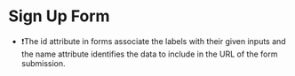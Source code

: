 # Sign Up Form

- ❗The id attribute in forms associate the labels with their given inputs and the name attribute identifies the data to include in the URL of the form submission.
